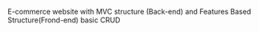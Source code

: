E-commerce website with MVC structure (Back-end) and Features Based Structure(Frond-end) 
basic CRUD 
